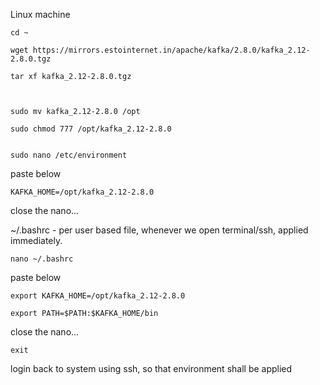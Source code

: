 Linux machine

```
cd ~

wget https://mirrors.estointernet.in/apache/kafka/2.8.0/kafka_2.12-2.8.0.tgz

tar xf kafka_2.12-2.8.0.tgz



sudo mv kafka_2.12-2.8.0 /opt

sudo chmod 777 /opt/kafka_2.12-2.8.0


```

```
sudo nano /etc/environment
```
paste below

```
KAFKA_HOME=/opt/kafka_2.12-2.8.0
```

close the nano...

~/.bashrc - per user based file, whenever we open terminal/ssh, applied immediately.

```
nano ~/.bashrc
```

paste below

```
export KAFKA_HOME=/opt/kafka_2.12-2.8.0

export PATH=$PATH:$KAFKA_HOME/bin
```



close the nano...

```
exit
```

login back to system using ssh, so that environment shall be applied



